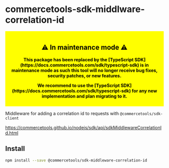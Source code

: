 # commercetools-sdk-middlware-correlation-id

<div style="background-color: yellow; color: black; padding: 10px; text-align: center; font-weight: bold;">
  <h2>⚠️ In maintenance mode  ⚠️</h2>
  <p>
    This package has been replaced by the [TypeScript SDK](https://docs.commercetools.com/sdk/typescript-sdk) is in maintenance mode as such this tool will no longer receive bug fixes, security patches, or new features.
  </p>
  <p>
    We recommend to use the [TypeScript SDK](https://docs.commercetools.com/sdk/typescript-sdk) for any new implementation and plan migrating to it.
  </p>
</div>

Middleware for adding a correlation id to requests with `@commercetools/sdk-client`

https://commercetools.github.io/nodejs/sdk/api/sdkMiddlewareCorrelationId.html

## Install

```bash
npm install --save @commercetools/sdk-middleware-correlation-id
```
